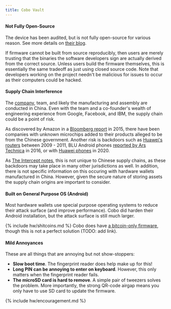 ```yaml
---
title: Cobo Vault
---
```


#### Not Fully Open-Source
The device has been audited, but is not fully open-source for various reason.
See more details on [their blog](https://medium.com/cobo-vault/on-open-source-and-transparency-7f516f80b8d).

If firmware cannot be built from source reproducibly, then users are merely trusting that the binaries the software developers sign are actually derived from the correct source.
Unless users build the firmware themselves, this is essentially the same tradeoff as just using closed source code.
Note that developers working on the project needn't be malicious for issues to occur as their computers could be hacked.

#### Supply Chain Interference
The [company][1], team, and likely the manufacturing and assembly are conducted in China. Even with the team and a co-founder's wealth of engineering experience from Google, Facebook, and IBM, the supply chain could be a point of risk.

As discovered by Amazon in a [Bloomberg report][2] in 2015, there have been companies with unknown microchips added to their products alleged to be from the Chinese government. Another risk is backdoors such as [Huawei's routers][3] between 2009 - 2011, BLU Android phones [reported by Ars Technica][4] in 2016, or with [Huawei phones][5] in 2020.

As [The Intercept notes][6], this is not unique to Chinese supply chains, as these backdoors may take place in many other jurisdictions as well. In addition, there is not specific information on this occuring with hardware wallets manufactured in China. However, given the secure nature of storing assets the supply chain origins are important to consider.

[1]: https://www.linkedin.com/company/cobo-official/
[2]: https://www.bloomberg.com/news/features/2018-10-04/the-big-hack-how-china-used-a-tiny-chip-to-infiltrate-america-s-top-companies
[3]: https://www.theverge.com/2019/4/30/18523701/huawei-vodafone-italy-security-backdoors-vulnerabilities-routers-core-network-wide-area-local
[4]: https://arstechnica.com/information-technology/2016/11/chinese-company-installed-secret-backdoor-on-hundreds-of-thousands-of-phones/
[5]: https://arstechnica.com/tech-policy/2020/02/us-gave-allies-evidence-that-huawei-can-snoop-on-phone-networks-wsj-says/
[6]: https://theintercept.com/2019/01/24/computer-supply-chain-attacks/

#### Built on General Purpose OS (Android)
Most hardware wallets use special purpose operating systems to reduce their attack surface (and improve performance).
Cobo did harden their Android installation, but the attack surface is still much larger.

{% include hw/shitcoins.md %}
Cobo does have [a bitcoin-only firmware](https://cobo.com/hardware-wallet), though this is not a perfect solution (TODO: add link).


#### Mild Annoyances
These are all things that are annoying but not show-stoppers:

* **Slow boot time**. The fingerprint reader does help make up for this!
* **Long PIN can be annoying to enter on keyboard**. However, this only matters when the fingerprint reader fails.
* **The microSD card is hard to remove**. A simple pair of tweezers solves the problem. More importantly, the strong QR-code airgap means you only have to use SD card to update the firmware.


{% include hw/encouragement.md %}
